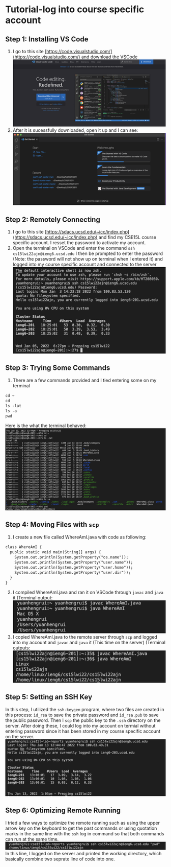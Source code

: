 # Tutorial-log into course specific account

## Step 1: Installing VS Code
1. I go to this site [https://code.visualstudio.com/](https://code.visualstudio.com/) and download the VSCode 
![Image](1.png) 
2. After it is sucessfully downloaded, open it up and I can see:
![Image](2.png)

## Step 2: Remotely Connecting
1. I go to this site [https://sdacs.ucsd.edu/~icc/index.php](https://sdacs.ucsd.edu/~icc/index.php) and find my CSE15L course specific account. I resset the password to activate my account.
2. Open the terminal on VSCode and enter the command `ssh cs15lwi22ajn@ieng6.ucsd.edu` I then be prompted to enter the password (Note: the password will not show up on terminal when I entered it) and logged into my course specific account and connected to the server
![Image](3.png)

## Step 3: Trying Some Commands
1. There are a few commands provided and I tied entering some on my terminal
```
cd ~
cd 
ls -lat 
ls -a
pwd
```
Here is the what the terminal behaved:
![Image](4.png)

## Step 4: Moving Files with `scp`
1. I create a new file called WhereAmI.java with code as following:
```
class WhereAmI {
  public static void main(String[] args) {
    System.out.println(System.getProperty("os.name"));
    System.out.println(System.getProperty("user.name"));
    System.out.println(System.getProperty("user.home"));
    System.out.println(System.getProperty("user.dir"));
  }
}
```
2. I compiled WhereAmI.java and ran it on VSCode through `javac` and  `java` it (Terminal output:
![Image](5.png) 
3. I copied WhereAmI.java to the remote server through `scp` and logged into my account and `javac` and  `java` it (This time on the server) (Terminal outputs:
![Image](6.png) 


## Step 5: Setting an SSH Key
In this step, I utilized the `ssh-keygen` program, where two files are created in this process: `id_rsa` to save the private password and `id_rsa.pub` to save the public password. Then I `scp` the public key to the `.ssh` directory on the server. After doing these, I could log into my account on termial without entering password since it has been stored in my course specific account on the server.
![Image](7.png)
## Step 6: Optimizing Remote Running
I tried a few ways to optimize the remote running such as using the upper arrow key on the keyboard to get the past commands or using quotation marks in the same line with the `ssh` log in command so that both commands can run at the same time. 
![Image](8.png)
In this line, I logged on the server and printed the working directory, which basically combine two seprate line of code into one.



